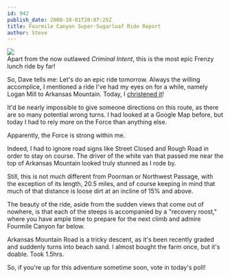 ```yaml
---
id: 942
publish_date: 2008-10-01T20:07:25Z
title: Fourmile Canyon Super-Sugarloaf Ride Report
author: Steve
---
```

[![](http://www.flagstafffrenzy.org/wp-content/uploads/2008/10/super-sugar.jpg)](http://maps.google.com/maps?f=d&source=s_d&saddr=1720+Pleasant+St,+Boulder,+CO+80309+(Imaging+Services)&daddr=Broadway+St%2FCO-93+to:University+Ave+to:Crisman,+CO+to:40.037801,-105.376396+to:Escape+Rte+to:Arapahoe+Ave+%26+Boulder+Canyon+Dr,+Boulder,+Boulder,+Colorado+80302,+United+States+to:University+Ave&hl=en&geocode=Fe5-YgIdaY65-SFjNV0AaBMb4Q%3BFUCCYgId1Jq5-Q%3BFceCYgIdcm25-Q%3BFXP5YgIdGlC4-SktsAe5qelrhzF-EHFp8CFsKg%3B%3BFSbPYgIdghK4-Q%3BFTCKYgIdQTe5-Sn9O0-lBOxrhzEyclhmBa3pZw%3BFRiDYgId4qa5-Q&mra=ls&via=1,2,4&dirflg=w&sll=40.020056,-105.324211&sspn=0.07559,0.138874&ie=UTF8&ll=40.023145,-105.330906&spn=0.075587,0.138874&t=p&z=13)  
Apart from the now outlawed _Criminal Intent_, this is the most epic Frenzy lunch ride by far!

So, Dave tells me: Let's do an epic ride tomorrow. Always the willing accomplice, I mentioned a ride I've had my eyes on for a while, namely Logan Mill to Arkansas Mountain. Today, I [christened it](http://maps.google.com/maps?f=d&source=s_d&saddr=1720+Pleasant+St,+Boulder,+CO+80309+(Imaging+Services)&daddr=Broadway+St%2FCO-93+to:University+Ave+to:Crisman,+CO+to:40.037801,-105.376396+to:Escape+Rte+to:Arapahoe+Ave+%26+Boulder+Canyon+Dr,+Boulder,+Boulder,+Colorado+80302,+United+States+to:University+Ave&hl=en&geocode=Fe5-YgIdaY65-SFjNV0AaBMb4Q%3BFUCCYgId1Jq5-Q%3BFceCYgIdcm25-Q%3BFXP5YgIdGlC4-SktsAe5qelrhzF-EHFp8CFsKg%3B%3BFSbPYgIdghK4-Q%3BFTCKYgIdQTe5-Sn9O0-lBOxrhzEyclhmBa3pZw%3BFRiDYgId4qa5-Q&mra=ls&via=1,2,4&dirflg=w&sll=40.020056,-105.324211&sspn=0.07559,0.138874&ie=UTF8&ll=40.023145,-105.330906&spn=0.075587,0.138874&t=p&z=13)!

It'd be nearly impossible to give someone directions on this route, as there are so many potential wrong turns. I had looked at a Google Map before, but today I had to rely more on the Force than anything else.

Apparently, the Force is strong within me.

Indeed, I had to ignore road signs like Street Closed and Rough Road in order to stay on course. The driver of the white van that passed me near the top of Arkansas Mountain looked truly stunned as I rode by.

Still, this is not much different from Poorman or Northwest Passage, with the exception of its length, 20.5 miles, and of course keeping in mind that much of that distance is loose dirt at an incline of 15% and above.

The beauty of the ride, aside from the sudden views that come out of nowhere, is that each of the steeps is accompanied by a "recovery roost," where you have ample time to prepare for the next climb and admire Fourmile Canyon far below.

Arkansas Mountain Road is a tricky descent, as it's been recently graded and suddenly turns into beach sand. I almost bought the farm once, but it's doable. Took 1.5hrs.

So, if you're up for this adventure sometime soon, vote in today's poll!